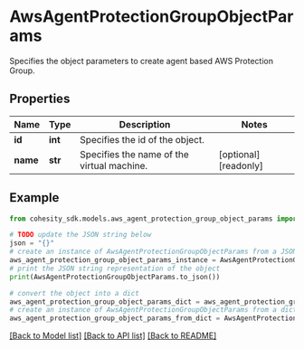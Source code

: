 # AwsAgentProtectionGroupObjectParams

Specifies the object parameters to create agent based AWS Protection Group.

## Properties

Name | Type | Description | Notes
------------ | ------------- | ------------- | -------------
**id** | **int** | Specifies the id of the object. | 
**name** | **str** | Specifies the name of the virtual machine. | [optional] [readonly] 

## Example

```python
from cohesity_sdk.models.aws_agent_protection_group_object_params import AwsAgentProtectionGroupObjectParams

# TODO update the JSON string below
json = "{}"
# create an instance of AwsAgentProtectionGroupObjectParams from a JSON string
aws_agent_protection_group_object_params_instance = AwsAgentProtectionGroupObjectParams.from_json(json)
# print the JSON string representation of the object
print(AwsAgentProtectionGroupObjectParams.to_json())

# convert the object into a dict
aws_agent_protection_group_object_params_dict = aws_agent_protection_group_object_params_instance.to_dict()
# create an instance of AwsAgentProtectionGroupObjectParams from a dict
aws_agent_protection_group_object_params_from_dict = AwsAgentProtectionGroupObjectParams.from_dict(aws_agent_protection_group_object_params_dict)
```
[[Back to Model list]](../README.md#documentation-for-models) [[Back to API list]](../README.md#documentation-for-api-endpoints) [[Back to README]](../README.md)


